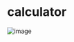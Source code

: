 
# calculator
![image](https://github.com/user-attachments/assets/918ae837-d7f6-41b3-9d6e-4c5294aff12b)
